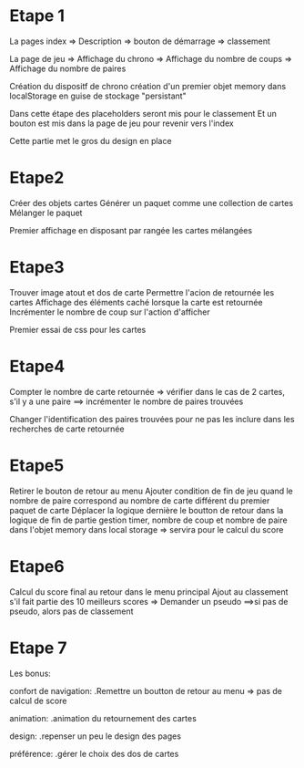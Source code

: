 # Etape 1

La pages index
=> Description
=> bouton de démarrage
=> classement

La page de jeu
=> Affichage du chrono
=> Affichage du nombre de coups
=> Affichage du nombre de paires

Création du dispositf de chrono
création d'un premier objet memory dans localStorage en guise de stockage "persistant"

Dans cette étape des placeholders seront mis pour le classement
Et un bouton est mis dans la page de jeu pour revenir vers l'index

Cette partie met le gros du design en place

# Etape2

Créer des objets cartes
Générer un paquet comme une collection de cartes
Mélanger le paquet

Premier affichage en disposant par rangée les cartes mélangées

# Etape3

Trouver image atout et dos de carte
Permettre l'acion de retournée les cartes
Affichage des éléments caché lorsque la carte est retournée
Incrémenter le nombre de coup sur l'action d'afficher

Premier essai de css pour les cartes

# Etape4

Compter le nombre de carte retournée
=> vérifier dans le cas de 2 cartes, s'il y a une paire
==> incrémenter le nombre de paires trouvées

Changer l'identification des paires trouvées pour ne pas les inclure dans les recherches de carte retournée

# Etape5

Retirer le bouton de retour au menu
Ajouter condition de fin de jeu quand le nombre de paire correspond au nombre de carte différent du premier paquet de carte
Déplacer la logique dernière le boutton de retour dans la logique de fin de partie
gestion timer, nombre de coup et nombre de paire dans l'objet memory dans local storage
=> servira pour le calcul du score

# Etape6

Calcul du score final au retour dans le menu principal
Ajout au classement s'il fait partie des 10 meilleurs scores
=> Demander un pseudo
==>si pas de pseudo, alors pas de classement

# Etape 7

Les bonus:

confort de navigation:
.Remettre un boutton de retour au menu
=> pas de calcul de score

animation:
.animation du retournement des cartes

design:
.repenser un peu le design des pages

préférence:
.gérer le choix des dos de cartes
